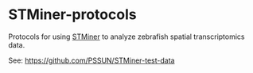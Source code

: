 # STMiner-protocols

Protocols for using [STMiner](https://github.com/xjtu-omics/STMiner) to analyze zebrafish spatial transcriptomics data.

See: https://github.com/PSSUN/STMiner-test-data
